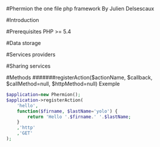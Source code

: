 #Phermion the one file php framework
By Julien Delsescaux

#Introduction

#Prerequisites
PHP >= 5.4

#Data storage

#Services providers

#Sharing services




#Methods
#######registerAction($actionName, $callback, $callMethod=null, $httpMethod=null)
Exemple
```php
$application=new Phermion();
$application->registerAction(
	'hello',
	function($firname, $lastName='yolo') {
		return 'Hello '.$firname.' '.$lastName;
	}
	,'http'
	,'GET'
);
```
